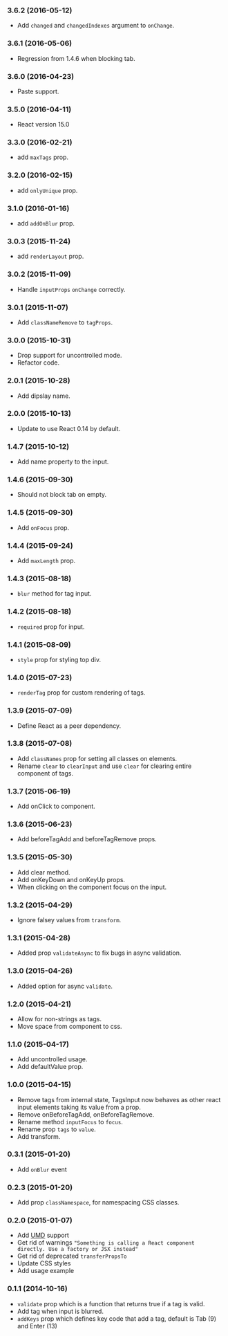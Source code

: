 ### 3.6.2 (2016-05-12)

* Add `changed` and `changedIndexes` argument to `onChange`.

### 3.6.1 (2016-05-06)

* Regression from 1.4.6 when blocking tab.

### 3.6.0 (2016-04-23)

* Paste support.

### 3.5.0 (2016-04-11)

* React version 15.0

### 3.3.0 (2016-02-21)

* add `maxTags` prop.

### 3.2.0 (2016-02-15)

* add `onlyUnique` prop.

### 3.1.0 (2016-01-16)

* add `addOnBlur` prop.

### 3.0.3 (2015-11-24)

* add `renderLayout` prop.

### 3.0.2 (2015-11-09)

* Handle `inputProps` `onChange` correctly.

### 3.0.1 (2015-11-07)

* Add `classNameRemove` to `tagProps`.

### 3.0.0 (2015-10-31)

* Drop support for uncontrolled mode.
* Refactor code.

### 2.0.1 (2015-10-28)

* Add dipslay name.

### 2.0.0 (2015-10-13)

* Update to use React 0.14 by default.

### 1.4.7 (2015-10-12)

* Add name property to the input.

### 1.4.6 (2015-09-30)

* Should not block tab on empty.

### 1.4.5 (2015-09-30)

* Add `onFocus` prop.

### 1.4.4 (2015-09-24)

* Add `maxLength` prop.

### 1.4.3 (2015-08-18)

* `blur` method for tag input.

### 1.4.2 (2015-08-18)

* `required` prop for input.

### 1.4.1 (2015-08-09)

* `style` prop for styling top div.

### 1.4.0 (2015-07-23)

* `renderTag` prop for custom rendering of tags.

### 1.3.9 (2015-07-09)

* Define React as a peer dependency.

### 1.3.8 (2015-07-08)

* Add `classNames` prop for setting all classes on elements.
* Rename `clear` to `clearInput` and use `clear` for clearing entire component of tags.

### 1.3.7 (2015-06-19)

* Add onClick to component.

### 1.3.6 (2015-06-23)

* Add beforeTagAdd and beforeTagRemove props.

### 1.3.5 (2015-05-30)

* Add clear method.
* Add onKeyDown and onKeyUp props.
* When clicking on the component focus on the input.

### 1.3.2 (2015-04-29)

* Ignore falsey values from `transform`.

### 1.3.1 (2015-04-28)

* Added prop `validateAsync` to fix bugs in async validation.

### 1.3.0 (2015-04-26)

* Added option for async `validate`.

### 1.2.0 (2015-04-21)

* Allow for non-strings as tags.
* Move space from component to css.

### 1.1.0 (2015-04-17)

* Add uncontrolled usage.
* Add defaultValue prop.

### 1.0.0 (2015-04-15)

* Remove tags from internal state, TagsInput now behaves as other react
  input elements taking its value from a prop.
* Remove onBeforeTagAdd, onBeforeTagRemove.
* Rename method `inputFocus` to `focus`.
* Rename prop `tags` to `value`.
* Add transform.

### 0.3.1 (2015-01-20)

* Add `onBlur` event

### 0.2.3 (2015-01-20)

* Add prop `classNamespace`, for namespacing CSS classes.

### 0.2.0 (2015-01-07)

* Add [UMD](https://github.com/umdjs/umd) support
* Get rid of warnings `"Something is calling a React component directly. Use a factory or JSX instead"`
* Get rid of deprecated `transferPropsTo`
* Update CSS styles
* Add usage example

### 0.1.1 (2014-10-16)

* `validate` prop which is a function that returns true if a tag is valid.
* Add tag when input is blurred.
* `addKeys` prop which defines key code that add a tag, default is Tab (9) and Enter (13)
